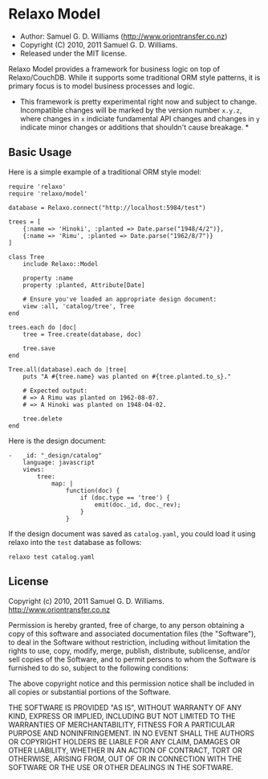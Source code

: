 Relaxo Model
============

* Author: Samuel G. D. Williams (<http://www.oriontransfer.co.nz>)
* Copyright (C) 2010, 2011 Samuel G. D. Williams.
* Released under the MIT license.

Relaxo Model provides a framework for business logic on top of Relaxo/CouchDB. While it supports some traditional ORM style patterns, it is primary focus is to model business processes and logic.

* This framework is pretty experimental right now and subject to change. Incompatible changes will be marked by the version number `x.y.z`, where changes in `x` indiciate fundamental API changes and changes in `y` indicate minor changes or additions that shouldn't cause breakage. *

Basic Usage
-----------

Here is a simple example of a traditional ORM style model:

	require 'relaxo'
	require 'relaxo/model'

	database = Relaxo.connect("http://localhost:5984/test")

	trees = [
		{:name => 'Hinoki', :planted => Date.parse("1948/4/2")},
		{:name => 'Rimu', :planted => Date.parse("1962/8/7")}
	]
	
	class Tree
		include Relaxo::Model
	
		property :name
		property :planted, Attribute[Date]
	
		# Ensure you've loaded an appropriate design document:
		view :all, 'catalog/tree', Tree
	end

	trees.each do |doc|
		tree = Tree.create(database, doc)
	
		tree.save
	end

	Tree.all(database).each do |tree|
		puts "A #{tree.name} was planted on #{tree.planted.to_s}."

		# Expected output:
		# => A Rimu was planted on 1962-08-07.
		# => A Hinoki was planted on 1948-04-02.
	
		tree.delete
	end

Here is the design document:

	-   _id: "_design/catalog"
	    language: javascript
	    views:
	        tree:
	            map: |
	                function(doc) {
	                    if (doc.type == 'tree') {
	                        emit(doc._id, doc._rev);
	                    }
	                }

If the design document was saved as `catalog.yaml`, you could load it using relaxo into the `test` database as follows:

	relaxo test catalog.yaml 

License
-------

Copyright (c) 2010, 2011 Samuel G. D. Williams. <http://www.oriontransfer.co.nz>

Permission is hereby granted, free of charge, to any person obtaining a copy
of this software and associated documentation files (the "Software"), to deal
in the Software without restriction, including without limitation the rights
to use, copy, modify, merge, publish, distribute, sublicense, and/or sell
copies of the Software, and to permit persons to whom the Software is
furnished to do so, subject to the following conditions:

The above copyright notice and this permission notice shall be included in
all copies or substantial portions of the Software.

THE SOFTWARE IS PROVIDED "AS IS", WITHOUT WARRANTY OF ANY KIND, EXPRESS OR
IMPLIED, INCLUDING BUT NOT LIMITED TO THE WARRANTIES OF MERCHANTABILITY,
FITNESS FOR A PARTICULAR PURPOSE AND NONINFRINGEMENT. IN NO EVENT SHALL THE
AUTHORS OR COPYRIGHT HOLDERS BE LIABLE FOR ANY CLAIM, DAMAGES OR OTHER
LIABILITY, WHETHER IN AN ACTION OF CONTRACT, TORT OR OTHERWISE, ARISING FROM,
OUT OF OR IN CONNECTION WITH THE SOFTWARE OR THE USE OR OTHER DEALINGS IN
THE SOFTWARE.
